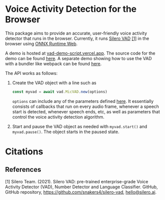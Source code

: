 # Voice Activity Detection for the Browser

This package aims to provide an accurate, user-friendly voice activity detector that runs in the browser. Currently, it runs [Silero VAD](https://github.com/snakers4/silero-vad) [[1]](#1) in the browser using [ONNX Runtime Web](https://github.com/microsoft/onnxruntime/tree/main/js/web).

A demo is hosted at [vad-demo-script.vercel.app](https://vad-demo-script.vercel.app/). The source code for the demo can be found [here](./examples/demo/). A separate demo showing how to use the VAD with a bundler like webpack can be found [here](./examples/file-upload/).

The API works as follows:

1. Create the VAD object with a line such as

   ```javascript
   const myvad = await vad.MicVAD.new(options)
   ```

   `options` can include any of the parameters defined [here](./src/index.ts#L14). It essentially consists of callbacks that run on every audio frame, whenever a speech start is detected, whenever speech ends, etc, as well as parameters that control the voice activity detection algorithm.

2. Start and pause the VAD object as needed with `myvad.start()` and `myvad.pause()`. The object starts in the paused state.

# Citations

## References

<a id="1">[1]</a>
Silero Team. (2021).
Silero VAD: pre-trained enterprise-grade Voice Activity Detector (VAD), Number Detector and Language Classifier.
GitHub, GitHub repository, https://github.com/snakers4/silero-vad, hello@silero.ai.
